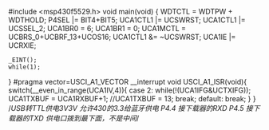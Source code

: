 #include <msp430f5529.h>
void main(void) {
	WDTCTL = WDTPW + WDTHOLD;
	P4SEL |= BIT4+BIT5;
	UCA1CTL1 |= UCSWRST;
	UCA1CTL1 |= UCSSEL_2;
	UCA1BR0 = 6;
	UCA1BR1 = 0;
	UCA1MCTL = UCBRS_0+UCBRF_13+UCOS16;
	UCA1CTL1 &= ~UCSWRST;
	UCA1IE |= UCRXIE;
	
	_EINT();
	while(1);
}
#pragma vector=USCI_A1_VECTOR
__interrupt void USCI_A1_ISR(void){
	switch(__even_in_range(UCA1IV,4)){
	case 2:
		while(!(UCA1IFG&UCTXIFG));
		UCA1TXBUF = UCA1RXBUF+1;
		//UCA1TXBUF = 13;
		break;
	default:
		break;
	}
}
/*USB转TTL供电3V3V
允许430的3.3给蓝牙供电
P4.4	接下载器的RXD
P4.5	接下载器的TXD
供电口拨到最下面，不是中间*/
